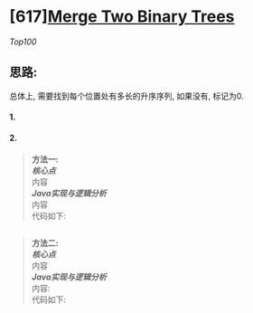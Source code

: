 # [617][Merge Two Binary Trees](https://leetcode.com/problems/merge-two-binary-trees/)
*Top100*
## 思路:
总体上, 需要找到每个位置处有多长的升序序列, 如果没有, 标记为0.
#### 1.

#### 2.
> **方法一:**<br>
***核心点***<br>
内容<br>
***Java实现与逻辑分析***<br>
内容<br>
代码如下:<br>
```java

```
> **方法二:**<br>
***核心点***<br>
内容<br>
***Java实现与逻辑分析***   <br>
内容:<br>代码如下:
```java

```
